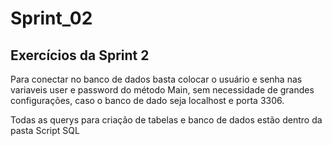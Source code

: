 # Sprint_02
## Exercícios da Sprint 2

Para conectar no banco de dados basta colocar o usuário e senha nas variaveis user e password do método Main, sem necessidade de grandes configurações, caso o banco de dado seja localhost e porta 3306.

Todas as querys para criação de tabelas e banco de dados estão dentro da pasta Script SQL

